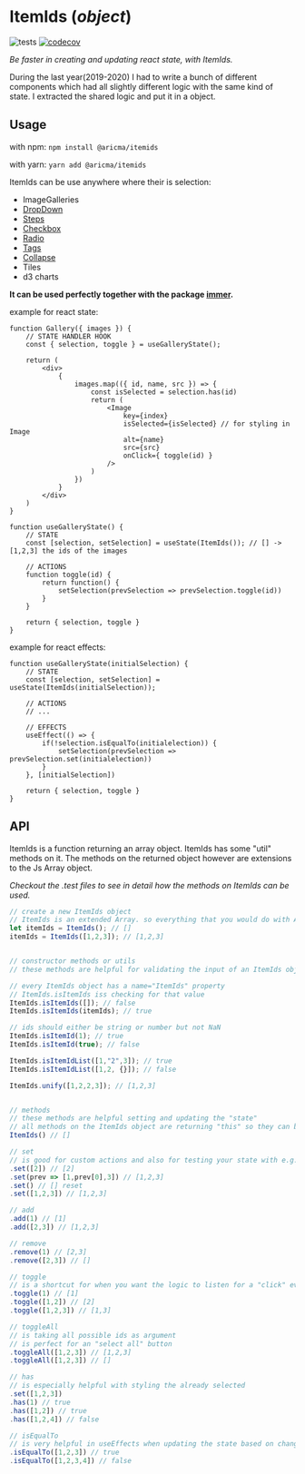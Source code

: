 # ItemIds (*object*)

![tests](https://github.com/aricma/itemids/workflows/tests/badge.svg)
[![codecov](https://codecov.io/gh/aricma/itemids/branch/master/graph/badge.svg)](https://codecov.io/gh/aricma/itemids)

*Be faster in creating and updating react state, with ItemIds.*

During the last year(2019-2020) I had to write a bunch of different components which had all slightly different logic 
with the same kind of state. I extracted the shared logic and put it in a object.

## Usage

with npm:
```npm install @aricma/itemids```

with yarn:
```yarn add @aricma/itemids```


ItemIds can be use anywhere where their is selection:
- ImageGalleries
- [DropDown](https://ant.design/components/select/)
- [Steps](https://ant.design/components/steps/)
- [Checkbox](https://ant.design/components/checkbox/)
- [Radio](https://ant.design/components/radio/)
- [Tags](https://ant.design/components/tag/)
- [Collapse](https://ant.design/components/collapse/)
- Tiles
- d3 charts

**It can be used perfectly together with the package [immer](https://github.com/immerjs/immer).**


example for react state:
```Js
function Gallery({ images }) {
    // STATE HANDLER HOOK
    const { selection, toggle } = useGalleryState();
    
    return (
        <div>
            {
                images.map(({ id, name, src }) => {
                    const isSelected = selection.has(id)
                    return (
                        <Image
                            key={index}
                            isSelected={isSelected} // for styling in Image
                            alt={name}
                            src={src}
                            onClick={ toggle(id) }
                        />
                    )
                })
            }
        </div>
    )
}

function useGalleryState() {
    // STATE
    const [selection, setSelection] = useState(ItemIds()); // [] -> [1,2,3] the ids of the images
    
    // ACTIONS
    function toggle(id) {
        return function() {
            setSelection(prevSelection => prevSelection.toggle(id))
        }
    }
    
    return { selection, toggle }
}
```

example for react effects:
```Js
function useGalleryState(initialSelection) {
    // STATE
    const [selection, setSelection] = useState(ItemIds(initialSelection));

    // ACTIONS
    // ...
    
    // EFFECTS
    useEffect(() => {
        if(!selection.isEqualTo(initialelection)) {
            setSelection(prevSelection => prevSelection.set(initialelection))
        }
    }, [initialSelection])
    
    return { selection, toggle }
}
```


## API

ItemIds is a function returning an array object. ItemIds has some "util" methods on it. The methods on the returned 
object however are extensions to the Js Array object.

*Checkout the .test files to see in detail how the methods on ItemIds can be used.*

```javascript
// create a new ItemIds object
// ItemIds is an extended Array. so everything that you would do with Arrays can be done with ItemIds
let itemIds = ItemIds(); // []
itemIds = ItemIds([1,2,3]); // [1,2,3]


// constructor methods or utils
// these methods are helpful for validating the input of an ItemIds object

// every ItemIds object has a name="ItemIds" property
// ItemIds.isItemIds iss checking for that value
ItemIds.isItemIds([]); // false
ItemIds.isItemIds(itemIds); // true

// ids should either be string or number but not NaN
ItemIds.isItemId(1); // true
ItemIds.isItemId(true); // false

ItemIds.isItemIdList([1,"2",3]); // true
ItemIds.isItemIdList([1,2, {}]); // false

ItemIds.unify([1,2,2,3]); // [1,2,3]


// methods
// these methods are helpful setting and updating the "state"
// all methods on the ItemIds object are returning "this" so they can be piped
ItemIds() // []

// set
// is good for custom actions and also for testing your state with e.g. jest
.set([2]) // [2]
.set(prev => [1,prev[0],3]) // [1,2,3]
.set() // [] reset
.set([1,2,3]) // [1,2,3]

// add
.add(1) // [1]
.add([2,3]) // [1,2,3]

// remove
.remove(1) // [2,3]
.remove([2,3]) // []

// toggle
// is a shortcut for when you want the logic to listen for a "click" event 
.toggle(1) // [1]
.toggle([1,2]) // [2]
.toggle([1,2,3]) // [1,3]

// toggleAll
// is taking all possible ids as argument
// is perfect for an "select all" button 
.toggleAll([1,2,3]) // [1,2,3]
.toggleAll([1,2,3]) // []

// has
// is especially helpful with styling the already selected
.set([1,2,3])
.has(1) // true
.has([1,2]) // true
.has([1,2,4]) // false

// isEqualTo
// is very helpful in useEffects when updating the state based on changes from the outside
.isEqualTo([1,2,3]) // true
.isEqualTo([1,2,3,4]) // false
```
